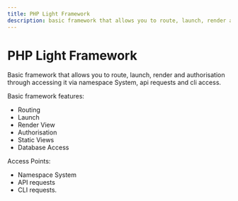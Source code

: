```yaml
---
title: PHP Light Framework
description: basic framework that allows you to route, launch, render and authorisation through accessing it via namespace System, api requests and cli access.
---
```


# PHP Light Framework

Basic framework that allows you to route, launch, render and authorisation through accessing it via namespace System, api requests and cli access.

Basic framework features:
* Routing
* Launch
* Render View
* Authorisation
* Static Views
* Database Access

Access Points:
* Namespace System
* API requests
* CLI requests.

